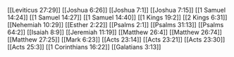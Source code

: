 [[Leviticus 27:29]]
[[Joshua 6:26]]
[[Joshua 7:1]]
[[Joshua 7:15]]
[[1 Samuel 14:24]]
[[1 Samuel 14:27]]
[[1 Samuel 14:40]]
[[1 Kings 19:2]]
[[2 Kings 6:31]]
[[Nehemiah 10:29]]
[[Esther 2:22]]
[[Psalms 2:1]]
[[Psalms 31:13]]
[[Psalms 64:2]]
[[Isaiah 8:9]]
[[Jeremiah 11:19]]
[[Matthew 26:4]]
[[Matthew 26:74]]
[[Matthew 27:25]]
[[Mark 6:23]]
[[Acts 23:14]]
[[Acts 23:21]]
[[Acts 23:30]]
[[Acts 25:3]]
[[1 Corinthians 16:22]]
[[Galatians 3:13]]
